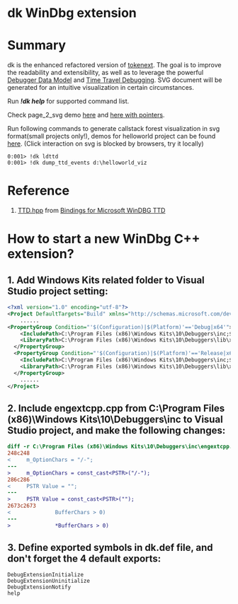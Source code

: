 # dk WinDbg extension

# Summary

dk is the enhanced refactored version of [tokenext](https://github.com/long123king/tokenext). The goal is to improve the readability and extensibility, as well as to leverage the powerful [Debugger Data Model](https://learn.microsoft.com/en-us/windows-hardware/drivers/debugger/data-model-cpp-overview) and [Time Travel Debugging](https://learn.microsoft.com/en-us/windows-hardware/drivers/debugger/time-travel-debugging-overview). SVG document will be generated for an intuitive visualization in certain circumstances.

Run ***!dk help*** for supported command list.

Check page_2_svg demo [here](https://raw.githubusercontent.com/long123king/dk/main/demos/page_00000060a11ff000.svg) and [here with pointers](https://raw.githubusercontent.com/long123king/dk/main/demos/page_00000052%60182ff730_1.svg).

Run following commands to generate callstack forest visualization in svg format(small projects only!), demos for helloworld project can be found  [here](https://raw.githubusercontent.com/long123king/dk/main/demos/helloworld_viz_forest.svg). (Click interaction on svg is blocked by browsers, try it locally)

```
0:001> !dk ldttd
0:001> !dk dump_ttd_events d:\helloworld_viz
```



# Reference

1. [TTD.hpp](https://github.com/commial/ttd-bindings/blob/master/TTD/TTD.hpp) from [Bindings for Microsoft WinDBG TTD](https://github.com/commial/ttd-bindings)

# How to start a new WinDbg C++ extension?

## 1. Add Windows Kits related folder to Visual Studio project setting:

``` xml
<?xml version="1.0" encoding="utf-8"?>
<Project DefaultTargets="Build" xmlns="http://schemas.microsoft.com/developer/msbuild/2003">
    ......
<PropertyGroup Condition="'$(Configuration)|$(Platform)'=='Debug|x64'">
    <IncludePath>C:\Program Files (x86)\Windows Kits\10\Debuggers\inc;$(IncludePath)</IncludePath>
    <LibraryPath>C:\Program Files (x86)\Windows Kits\10\Debuggers\lib\x64;$(LibraryPath)</LibraryPath>
  </PropertyGroup>
  <PropertyGroup Condition="'$(Configuration)|$(Platform)'=='Release|x64'">
    <IncludePath>C:\Program Files (x86)\Windows Kits\10\Debuggers\inc;$(IncludePath)</IncludePath>
    <LibraryPath>C:\Program Files (x86)\Windows Kits\10\Debuggers\lib\x64;$(LibraryPath)</LibraryPath>
  </PropertyGroup>
    ......
</Project>
```

## 2. Include engextcpp.cpp from C:\Program Files (x86)\Windows Kits\10\Debuggers\inc to Visual Studio project, and make the following changes:

```diff
diff -r C:\Program Files (x86)\Windows Kits\10\Debuggers\inc\engextcpp.cpp C:\Users\dk\source\repos\dk\engextcpp.cpp
248c248
<     m_OptionChars = "/-";
---
>     m_OptionChars = const_cast<PSTR>("/-");
286c286
<     PSTR Value = "";
---
>     PSTR Value = const_cast<PSTR>("");
2673c2673
<              BufferChars > 0)
---
>              *BufferChars > 0)

```

## 3. Define exported symbols in dk.def file, and don't forget the 4 default exports:

```configuration
DebugExtensionInitialize
DebugExtensionUninitialize
DebugExtensionNotify
help
```

